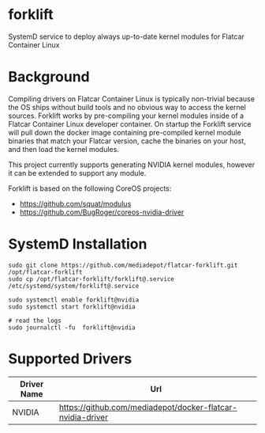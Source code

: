 # forklift

 SystemD service to deploy always up-to-date kernel modules for Flatcar Container Linux

# Background

Compiling drivers on Flatcar Container Linux is typically non-trivial because the OS ships without build tools and no
obvious way to access the kernel sources. Forklift works by pre-compiling your kernel modules inside of a Flatcar Container Linux developer
container. On startup the Forklift service will pull down the docker image containing pre-compiled kernel module binaries that
match your Flatcar version, cache the binaries on your host, and then load the kernel modules.

This project currently supports generating NVIDIA kernel modules, however it can be extended to support any module.

Forklift is based on the following CoreOS projects:

- https://github.com/squat/modulus
- https://github.com/BugRoger/coreos-nvidia-driver

# SystemD Installation

```
sudo git clone https://github.com/mediadepot/flatcar-forklift.git /opt/flatcar-forklift
sudo cp /opt/flatcar-forklift/forklift@.service /etc/systemd/system/forklift@.service

sudo systemctl enable forklift@nvidia
sudo systemctl start forklift@nvidia

# read the logs
sudo journalctl -fu  forklift@nvidia
```

# Supported Drivers

| Driver Name | Url |
| --- | --- |
| NVIDIA | https://github.com/mediadepot/docker-flatcar-nvidia-driver |
